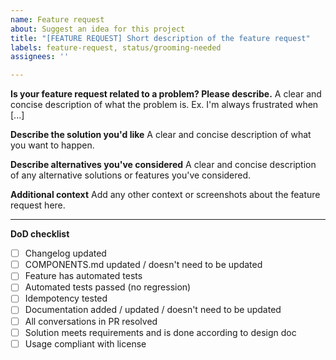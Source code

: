 ```yaml
---
name: Feature request
about: Suggest an idea for this project
title: "[FEATURE REQUEST] Short description of the feature request"
labels: feature-request, status/grooming-needed
assignees: ''

---
```


**Is your feature request related to a problem? Please describe.**
A clear and concise description of what the problem is. Ex. I'm always frustrated when [...]

**Describe the solution you'd like**
A clear and concise description of what you want to happen.

**Describe alternatives you've considered**
A clear and concise description of any alternative solutions or features you've considered.

**Additional context**
Add any other context or screenshots about the feature request here.

---

**DoD checklist**

* [ ] Changelog updated
* [ ] COMPONENTS.md updated / doesn't need to be updated
* [ ] Feature has automated tests
* [ ] Automated tests passed (no regression)
* [ ] Idempotency tested
* [ ] Documentation added / updated / doesn't need to be updated
* [ ] All conversations in PR resolved
* [ ] Solution meets requirements and is done according to design doc
* [ ] Usage compliant with license
